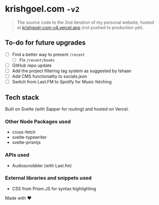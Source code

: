 # krishgoel.com ```-v2```
> The source code to the 2nd iteration of my personal website, hosted at [krishgoel-com-v4.vercel.app](https://krishgoel-com-v4.vercel.app) (not pushed to production yet).

## To-do for future upgrades
- [ ] Find a better way to present ```/recent```
    - [ ] Fix ```/recent/books```
- [ ] GitHub repo update
- [ ] Add the project filtering tag system as suggested by Ishaan
- [ ] Add CMS functionality to socials.json
- [ ] Switch from Last.FM to Spotify for Music fetching

## Tech stack
Built on Svelte (with Sapper for routing) and hosted on Vercel.
### Other Node Packages used
- cross-fetch
- svelte-typewriter
- svelte-prismjs

### APIs used
<!-- - Potion (with Notion) -->
- Audioscrobbler (with Last.fm)

### External libraries and snippets used
- CSS from Prism.JS for syntax highlighting

Made with ❤️